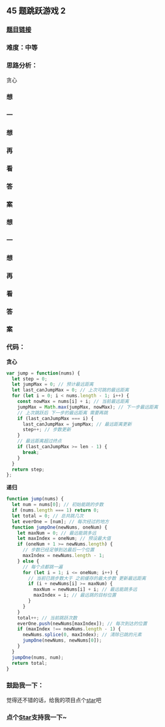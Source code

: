 ## 45 题跳跃游戏 2

### [题目链接](https://leetcode-cn.com/problems/jump-game-ii/)

### 难度：中等

### 思路分析：

贪心

### 想

### 一

### 想

### 再

### 看

### 答

### 案

### 想

### 一

### 想

### 再

### 看

### 答

### 案

### 代码：

**贪心**

```js
var jump = function(nums) {
  let step = 0;
  let jumpMax = 0; // 预计最远距离
  let last_canJumpMax = 0; // 上次可跳的最远距离
  for (let i = 0; i < nums.length - 1; i++) {
    const nowMax = nums[i] + i; // 当前最远距离
    jumpMax = Math.max(jumpMax, nowMax); // 下一步最远距离
    // 上次跳跃后 下一步的最远距离 需要再跳
    if (last_canJumpMax === i) {
      last_canJumpMax = jumpMax; // 最远距离更新
      step++; // 步数更新
    }
    // 最远距离超过终点
    if (last_canJumpMax >= len - 1) {
      break;
    }
  }
  return step;
};
```

**递归**

```js
function jump(nums) {
  let num = nums[0]; // 初始能跳的步数
  if (nums.length === 1) return 0;
  let total = 0; // 总共跳几次
  let everOne = [num]; // 每次经过的地方
  function jumpOne(newNums, oneNum) {
    let maxNum = 0; // 最远能跳多远
    let maxIndex = oneNum; // 预设最大值
    if (oneNum + 1 >= newNums.length) {
      // 步数已经足够到达最后一个位置
      maxIndex = newNums.length - 1;
    } else {
      // 每个点都跳一遍
      for (let i = 1; i <= oneNum; i++) {
        // 当前已跳步数大于 之前缓存的最大步数 更新最远距离
        if (i + newNums[i] >= maxNum) {
          maxNum = newNums[i] + i; // 最远能跳多远
          maxIndex = i; // 最远跳的目标位置
        }
      }
    }
    total++; // 当前跳跃次数
    everOne.push(newNums[maxIndex]); // 每次到达的位置
    if (maxIndex !== newNums.length - 1) {
      newNums.splice(0, maxIndex); // 清除已跳的元素
      jumpOne(newNums, newNums[0]);
    }
  }
  jumpOne(nums, num);
  return total;
}
```

### 鼓励我一下：

觉得还不错的话，给我的项目点个[star](https://github.com/OBKoro1/Brush_algorithm)吧
<!-- 特殊字符串：用于修改/删除markdown的结尾提示语-OBKoro1 -->
### 点个[Star](https://github.com/OBKoro1/Brush_algorithm)支持我一下~

